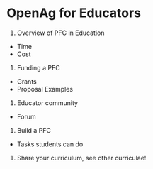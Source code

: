 # OpenAg for Educators

1. Overview of PFC in Education
  - Time
  - Cost
1. Funding a PFC
  - Grants
  - Proposal Examples
1. Educator community
  - Forum
1. Build a PFC
  - Tasks students can do
1. Share your curriculum, see other curriculae!
